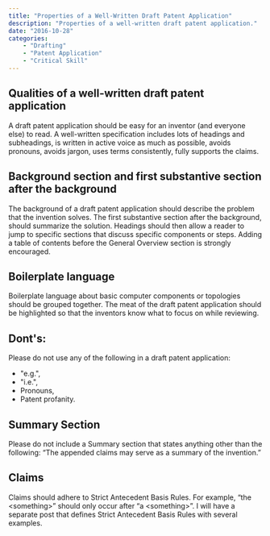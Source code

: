 ```yaml
---
title: "Properties of a Well-Written Draft Patent Application"
description: "Properties of a well-written draft patent application."
date: "2016-10-28"
categories: 
    - "Drafting"
    - "Patent Application"
    - "Critical Skill"
---
```


## Qualities of a well-written draft patent application

A draft patent application should be easy for an inventor (and everyone else) to read.  A well-written specification includes lots of headings and subheadings, is written in active voice as much as possible, avoids pronouns, avoids jargon, uses terms consistently, fully supports the claims.

## Background section and first substantive section after the background

The background of a draft patent application should describe the problem that the invention solves. The first substantive section after the background, should summarize the solution.  Headings should then allow a reader to jump to specific sections that discuss specific components or steps.  Adding a table of contents before the General Overview section is strongly encouraged.

## Boilerplate language

Boilerplate language about basic computer components or topologies should be grouped together. The meat of the draft patent application should be highlighted so that the inventors know what to focus on while reviewing.

## Dont's:

Please do not use any of the following in a draft patent application:

- "e.g.",
- "i.e.",
- Pronouns,
- Patent profanity.


## Summary Section

Please do not include a Summary section that states anything other than the following: “The appended claims may serve as a summary of the invention.”


## Claims

Claims should adhere to Strict Antecedent Basis Rules. For example, “the \<something\>” should only occur after “a \<something\>”.  I will have a separate post that defines Strict Antecedent Basis Rules with several examples.
